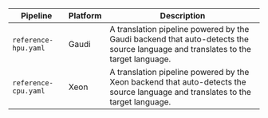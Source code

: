 | Pipeline                                      | Platform | Description                                                                                       |
|----------------------------------------------|----------|---------------------------------------------------------------------------------------------------|
| `reference-hpu.yaml`                         | Gaudi    | A translation pipeline powered by the Gaudi backend that auto-detects the source language and translates to the target language. |
| `reference-cpu.yaml`                         | Xeon     | A translation pipeline powered by the Xeon backend that auto-detects the source language and translates to the target language. |